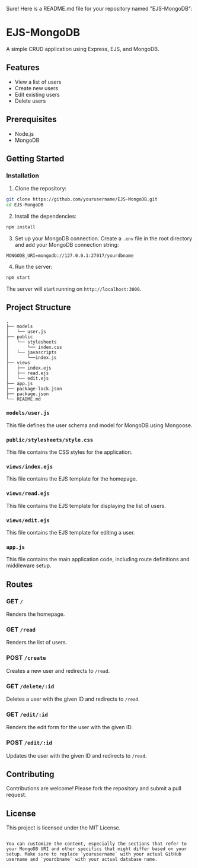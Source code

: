 Sure! Here is a README.md file for your repository named "EJS-MongoDB":

# EJS-MongoDB

A simple CRUD application using Express, EJS, and MongoDB.

## Features

- View a list of users
- Create new users
- Edit existing users
- Delete users

## Prerequisites

- Node.js
- MongoDB

## Getting Started

### Installation

1. Clone the repository:

```bash
git clone https://github.com/yourusername/EJS-MongoDB.git
cd EJS-MongoDB
```

2. Install the dependencies:

```bash
npm install
```

3. Set up your MongoDB connection. Create a `.env` file in the root directory and add your MongoDB connection string:

```env
MONGODB_URI=mongodb://127.0.0.1:27017/yourdbname
```

4. Run the server:

```bash
npm start
```

The server will start running on `http://localhost:3000`.

## Project Structure

```
.
├── models
│   └── user.js
├── public
│   └── stylesheets
│       └── index.css
│   └── javascripts
│       └──index.js
├── views
│   ├── index.ejs
│   ├── read.ejs
│   └── edit.ejs
├── app.js
├── package-lock.json
├── package.json
└── README.md
```

### `models/user.js`

This file defines the user schema and model for MongoDB using Mongoose.

### `public/stylesheets/style.css`

This file contains the CSS styles for the application.

### `views/index.ejs`

This file contains the EJS template for the homepage.

### `views/read.ejs`

This file contains the EJS template for displaying the list of users.

### `views/edit.ejs`

This file contains the EJS template for editing a user.

### `app.js`

This file contains the main application code, including route definitions and middleware setup.

## Routes

### GET `/`

Renders the homepage.

### GET `/read`

Renders the list of users.

### POST `/create`

Creates a new user and redirects to `/read`.

### GET `/delete/:id`

Deletes a user with the given ID and redirects to `/read`.

### GET `/edit/:id`

Renders the edit form for the user with the given ID.

### POST `/edit/:id`

Updates the user with the given ID and redirects to `/read`.

## Contributing

Contributions are welcome! Please fork the repository and submit a pull request.

## License

This project is licensed under the MIT License.
```

You can customize the content, especially the sections that refer to your MongoDB URI and other specifics that might differ based on your setup. Make sure to replace `yourusername` with your actual GitHub username and `yourdbname` with your actual database name.